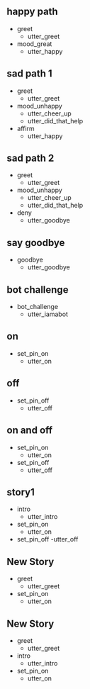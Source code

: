 ## happy path
* greet
  - utter_greet
* mood_great
  - utter_happy

## sad path 1
* greet
  - utter_greet
* mood_unhappy
  - utter_cheer_up
  - utter_did_that_help
* affirm
  - utter_happy

## sad path 2
* greet
  - utter_greet
* mood_unhappy
  - utter_cheer_up
  - utter_did_that_help
* deny
  - utter_goodbye

## say goodbye
* goodbye
  - utter_goodbye

## bot challenge
* bot_challenge
  - utter_iamabot

## on
* set_pin_on
    - utter_on

## off
* set_pin_off
    - utter_off

## on and off
* set_pin_on
    - utter_on
* set_pin_off
    - utter_off

## story1
* intro
    - utter_intro
* set_pin_on
    - utter_on
* set_pin_off
    -utter_off

## New Story

* greet
    - utter_greet
* set_pin_on
    - utter_on

## New Story

* greet
    - utter_greet
* intro
    - utter_intro
* set_pin_on
    - utter_on
